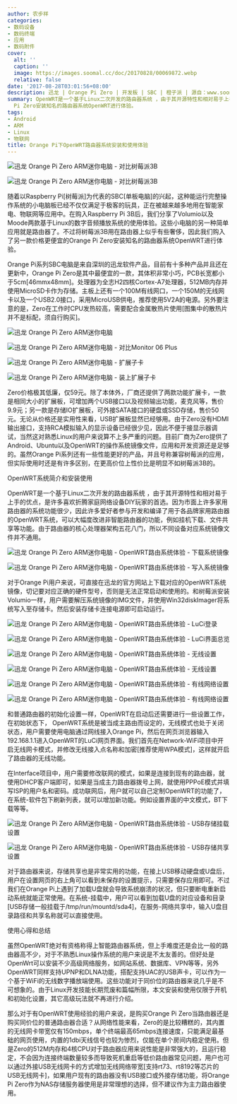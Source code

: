 ```yaml
---
author: 农步祥
categories:
- 数码设备
- 数码终端
- 应用
- 数码附件
cover:
  alt: ''
  caption: ''
  image: https://images.soomal.cc/doc/20170828/00069872.webp
  relative: false
date: '2017-08-28T03:01:56+08:00'
description: 迅龙 | Orange Pi Zero | 开发板 | SBC | 橙子派 | 源自：www.soomal.com | 版权：原创 |  平均/总评分：09.11/173
summary: OpenWRT是一个基于Linux二次开发的路由器系统 ，由于其开源特性和相对易于上手的优点，是许多喜欢折腾家庭网络设备DIY玩家的首选，不过将树莓派3B用在路由器上似乎有些奢侈，因此我们购入了另一款价格更便宜的Orange
  Pi Zero安装知名的路由器系统OpenWRT进行体验。
tags:
- Android
- ARM
- Linux
- 物联网
title: Orange Pi下OpenWRT路由器系统安装和使用体验
---
```


![迅龙 Orange Pi Zero ARM迷你电脑 - 对比树莓派3B](https://images.soomal.cc/doc/20170822/00069803_01.webp)



![迅龙 Orange Pi Zero ARM迷你电脑 - 对比树莓派3B](https://images.soomal.cc/doc/20170822/00069805_01.webp)



随着以Raspberry Pi[树莓派]为代表的SBC[单板电脑]的兴起，这种能运行完整操作系统的小电脑板已经不仅仅满足于极客的玩具，正在被越来越多地用在智能家电、物联网等应用中。在购入Raspberry Pi 3B后，我们分享了Volumio以及Moode两款基于Linux的数字音频播放系统的使用体验。这些小电脑的另一种简单应用就是路由器了。不过将树莓派3B用在路由器上似乎有些奢侈，因此我们购入了另一款价格更便宜的Orange Pi Zero安装知名的路由器系统OpenWRT进行体验。



Orange Pi系列SBC电脑是来自深圳的迅龙软件产品，目前有十多种产品并且还在更新中，Orange Pi Zero是其中最便宜的一款，其体积非常小巧，PCB长宽都小于5cm[46mmx48mm]。处理器为全志H2四核Cortex-A7处理器，512MB内存并使用MicroSD卡作为存储。主板上还有一个100M有线网口，一个150M的无线网卡以及一个USB2.0接口，采用MicroUSB供电，推荐使用5V2A的电源。另外要注意的是，Zero在工作时CPU发热较高，需要配合金属散热片使用[图集中的散热片并不是标配，须自行购买]。



![迅龙 Orange Pi Zero ARM迷你电脑](https://images.soomal.cc/doc/20170822/00069797_01.webp)



![迅龙 Orange Pi Zero ARM迷你电脑 - 对比Monitor 06 Plus](https://images.soomal.cc/doc/20170822/00069798_01.webp)



![迅龙 Orange Pi Zero ARM迷你电脑 - 扩展子卡](https://images.soomal.cc/doc/20170822/00069799_01.webp)



![迅龙 Orange Pi Zero ARM迷你电脑 - 装上扩展子卡](https://images.soomal.cc/doc/20170822/00069802_01.webp)



Zero价格极其低廉，仅59元。除了本体外，厂商还提供了两款功能扩展卡，一款是相同大小的扩展板，可增加两个USB接口以及视频输出功能，麦克风等，售价9.9元；另一款是存储IO扩展板，可外接SATA接口的硬盘或SSD存储，售价50元。无论从价格还是实用性来看，USB扩展板显然已经够用。由于Zero没有HDMI输出接口，支持RCA模拟输入的显示设备已经很少见，因此不便于接显示器调试，当然这对熟悉Linux的用户来说算不上多严重的问题。目前厂商为Zero提供了Android、Ubuntu以及OpenWRT的操作系统镜像文件，应用和开发资源还是足够的。虽然Orange Pi系列还有一些性能更好的产品，并且号称兼容树莓派的应用，但实际使用时还是有许多区别，在更高价位上性价比是明显不如树莓派3B的。



OpenWRT系统简介和安装使用



OpenWRT是一个基于Linux二次开发的路由器系统 ，由于其开源特性和相对易于上手的优点，是许多喜欢折腾家庭网络设备DIY玩家的首选。因为市面上许多家用路由器的系统功能很少，因此许多爱好者参与开发和编译了用于各品牌家用路由器的OpenWRT系统，可以大幅度改进非智能路由器的功能，例如挂机下载、文件共享等功能。由于路由器的核心处理器架构五花八门，所以不同设备对应系统镜像文件并不通用。



![迅龙 Orange Pi Zero ARM迷你电脑 - OpenWRT路由系统体验 - 下载系统镜像](https://images.soomal.cc/doc/20170828/00069874.webp)



![迅龙 Orange Pi Zero ARM迷你电脑 - OpenWRT路由系统体验 - 写入系统镜像](https://images.soomal.cc/doc/20170828/00069873.webp)



对于Orange Pi用户来说，可直接在迅龙的官方网站上下载对应的OpenWRT系统镜像，切记要对应正确的硬件型号，否则是无法正常启动和使用的。和树莓派安装Volumio一样，用户需要解压系统镜像的IMG文件，并使用Win32diskImager将系统写入至存储卡。然后安装存储卡连接电源即可启动运行。



![迅龙 Orange Pi Zero ARM迷你电脑 - OpenWRT路由系统体验 - LuCi登录](https://images.soomal.cc/doc/20170828/00069875_01.webp)



![迅龙 Orange Pi Zero ARM迷你电脑 - OpenWRT路由系统体验 - LuCi界面总览](https://images.soomal.cc/doc/20170828/00069876_01.webp)



![迅龙 Orange Pi Zero ARM迷你电脑 - OpenWRT路由系统体验 - 无线设置](https://images.soomal.cc/doc/20170828/00069877_01.webp)



![迅龙 Orange Pi Zero ARM迷你电脑 - OpenWRT路由系统体验 - 无线设置](https://images.soomal.cc/doc/20170828/00069878_01.webp)



![迅龙 Orange Pi Zero ARM迷你电脑 - OpenWRT路由系统体验 - 有线网络设置](https://images.soomal.cc/doc/20170828/00069879_01.webp)



![迅龙 Orange Pi Zero ARM迷你电脑 - OpenWRT路由系统体验 - 有线网络设置](https://images.soomal.cc/doc/20170828/00069880_01.webp)



和普通路由器的初始化设置一样，OpenWRT在启动后还需要进行一些设置工作，在初始状态下， OpenWRT系统是被当成主路由而设定的，无线模式也处于关闭状态，用户需要使用电脑通过网线接入Orange Pi，然后在网页浏览器输入192.168.1.1进入OpenWRT的LuCi网页界面。我们首先在Network-WiFi项目中开启无线网卡模式，并修改无线接入点名称和加密[推荐使用WPA模式]，这样就开启了路由器的无线功能。



在Interface项目中，用户需要修改联网的模式，如果是连接到现有的路由器，就使用DHCP客户端即可，如果是当成主力路由器拨号上网，就使用PPPoE模式并填写ISP的用户名和密码。成功联网后，用户就可以自己定制OpenWRT的功能了，在系统-软件包下刷新列表，就可以增加新功能。例如设置界面的中文模式，BT下载等等。



![迅龙 Orange Pi Zero ARM迷你电脑 - OpenWRT路由系统体验 - USB存储挂载设置](https://images.soomal.cc/doc/20170828/00069881_01.webp)



![迅龙 Orange Pi Zero ARM迷你电脑 - OpenWRT路由系统体验 - USB存储共享设置](https://images.soomal.cc/doc/20170828/00069882_01.webp)



对于路由器来说，存储共享也是非常实用的功能，在接上USB移动硬盘或U盘后，用户在设置网页的右上角可以看到未保存的设置提示，只需要保存应用即可。不过我们在Orange Pi上遇到了加载U盘就会导致系统崩溃的状况，但只要断电重新启动系统就能正常使用。在系统-挂载中，用户可以看到加载U盘的对应设备和目录[USB存储一般挂载于/tmp/run/mountd/sda4]，在服务-网络共享中，输入U盘目录路径和共享名称就可以直接使用。



使用心得和总结



虽然OpenWRT绝对有资格称得上智能路由器系统，但上手难度还是会比一般的路由器高不少，对于不熟悉Linux操作系统的用户来说是不太友善的。但好处是OpenWrt可以安装不少高级网络服务，如网站系统、数据库、VPN等等，另外OpenWRT同样支持UPNP和DLNA功能，搭配支持UAC的USB声卡，可以作为一个基于WiFi的无线数字播放端使用。这些功能对于同价位的路由器来说几乎是不可想象的。由于Linux开发技能长期荒废和篇幅所限，本文安装和使用仅限于开机和初始化设置，其它高级玩法就不再进行介绍。



那么对于有OpenWRT使用经验的用户来说，是购买Orange Pi Zero当路由器还是购买同价位的普通路由器合适？从网络性能来看，Zero的是比较糟糕的，其内置的无线网卡带宽仅有150mbps，单个终端最高65mbps连接速度，只能满足最基础的网页使用，内置的1dbi天线信号也较为惨烈，仅能在单个房间内稳定使用。但是Zero的512M内存和4核CPU对于路由器应用来说性能是非常强大的，且运行稳定，不会因为连接终端数量较多而导致死机重启等低价路由器常见问题，用户也可以通过外接USB无线网卡的方式增加无线网络带宽[支持rt73、rt8192等芯片的USB无线网卡]，如果用户现有的路由器没有USB接口或外接存储功能，将Orange Pi Zero作为NAS存储服务器使用是非常理想的选择，但不建议作为主力路由器使用。